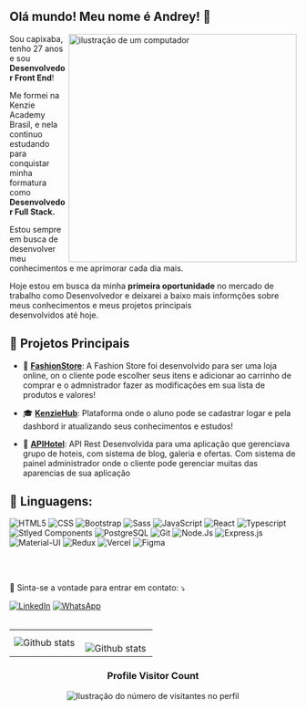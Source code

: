 ## Olá mundo! Meu nome é <strong>Andrey</strong>! 👋

<img src="https://raw.githubusercontent.com/MicaelliMedeiros/micaellimedeiros/master/image/computer-illustration.png" alt="ilustração de um computador" min-width="400px" max-width="400px" width="400px" align="right">

<p align="left">
  Sou capixaba, tenho 27 anos e sou <strong>Desenvolvedor Front End</strong>!

  Me formei na Kenzie Academy Brasil, e nela continuo estudando para conquistar minha formatura como <strong>Desenvolvedor Full Stack.</strong>

  Estou sempre em busca de desenvolver meu conhecimentos e me aprimorar cada dia mais.

  Hoje estou em busca da minha <strong>primeira oportunidade</strong> no mercado de trabalho como Desenvolvedor e deixarei a baixo mais informções sobre meus conhecimentos e meus projetos principais     
  desenvolvidos até hoje.
</p>

<h2 align="left">
 🚀 Projetos Principais
</h2>

* 👠 **[FashionStore](https://github.com/andreycaetano/Fashion-Store)**: A Fashion Store foi desenvolvido para ser uma loja online, on o cliente pode escolher seus itens e adicionar ao carrinho de comprar e o admnistrador fazer as modificações em sua lista de produtos e valores!

* 🎓 **[KenzieHub](https://github.com/andreycaetano/Kenzie-Hub)**: Plataforma onde o aluno pode se cadastrar logar e pela dashbord ir atualizando seus conhecimentos e estudos!

* 🏤 **[APIHotel](https://github.com/andreycaetano/APIHotel)**: API Rest Desenvolvida para uma aplicação que gerenciava grupo de hoteis, com sistema de blog, galeria e ofertas. Com sistema de painel administrador onde o cliente pode gerenciar muitas das aparencias de sua aplicação


<h2 align="left">
 🦄 Linguagens:
</h2>

![HTML5](https://img.shields.io/badge/HTML5-E34F26?style=for-the-badge&logo=html5&logoColor=white)
![CSS](https://img.shields.io/badge/CSS3-1572B6?style=for-the-badge&logo=css3&logoColor=white)
![Bootstrap](https://img.shields.io/badge/Bootstrap-563D7C?style=for-the-badge&logo=bootstrap&logoColor=white)
![Sass](https://img.shields.io/badge/Sass-CC6699?style=for-the-badge&logo=sass&logoColor=white)
![JavaScript](https://img.shields.io/badge/JavaScript-F7DF1E?style=for-the-badge&logo=javascript&logoColor=black)
![React](https://img.shields.io/badge/React-20232A?style=for-the-badge&logo=react&logoColor=61DAFB)
![Typescript](https://img.shields.io/badge/TypeScript-007ACC?style=for-the-badge&logo=typescript&logoColor=white)
![Stlyed Components](https://img.shields.io/badge/styled--components-DB7093?style=for-the-badge&logo=styled-components&logoColor=white)
![PostgreSQL](https://img.shields.io/badge/PostgreSQL-316192?style=for-the-badge&logo=postgresql&logoColor=white)
![Git](https://img.shields.io/badge/Git-E34F26?style=for-the-badge&logo=git&logoColor=white)
![Node.Js](https://img.shields.io/badge/Node.js-43853D?style=for-the-badge&logo=node.js&logoColor=white)
![Express.js](https://img.shields.io/badge/Express.js-404D59?style=for-the-badge)
![Material-UI](https://img.shields.io/badge/Material--UI-0081CB?style=for-the-badge&logo=material-ui&logoColor=white)
![Redux](https://img.shields.io/badge/Redux-593D88?style=for-the-badge&logo=redux&logoColor=white)
![Vercel](https://img.shields.io/badge/Vercel-000000?style=for-the-badge&logo=vercel&logoColor=white)
![Figma](https://img.shields.io/badge/Figma-F24E1E?style=for-the-badge&logo=figma&logoColor=white)

</br>
</br>

<p align="left">
  💌 Sinta-se a vontade para entrar em contato: ⤵️
</p>

<a href="https://www.linkedin.com/in/andrey-yuri-campos-caetano-5a6573278/" target="_blank">
<img src="https://img.shields.io/badge/LinkedIn-0077B5?style=for-the-badge&logo=linkedin&logoColor=white" alt="LinkedIn"/></a>

<a href="https://wa.me/+5527996299486" title="WhatsApp" target="_blank">
<img src="https://img.shields.io/badge/WhatsApp-25D366?style=for-the-badge&logo=whatsapp&logoColor=white" alt="WhatsApp"/></a>

</br>
</br>

<table>
  <tr>
    <td>
      <img
        align="left"
        src="https://github-readme-stats.vercel.app/api/top-langs/?username=andreycaetano&theme=dark&hide_border=false&include_all_commits=true&count_private=true&layout=compact"
        alt="Github stats"
      />
    </td>
    <td>
      <br />
      <img
        align="left"
        src="https://github-readme-streak-stats.herokuapp.com/?user=andreycaetano&theme=dark&hide_border=false"
        alt="Github stats"
      />
    </td>
  </tr>
</table>

<div align="center">
  <h3><b>Profile Visitor Count</b></h3>
</div>

<p align="center">
  <img
    src="https://profile-counter.glitch.me/andreycaetano/count.svg"
    alt="Ilustração do número de visitantes no perfil"
  />
</p>
